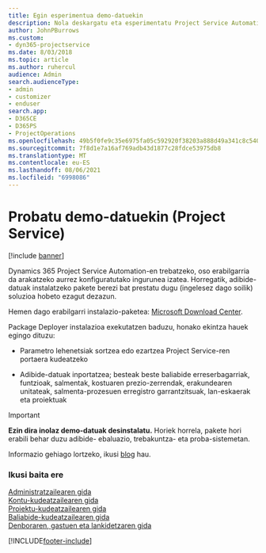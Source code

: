 ```yaml
---
title: Egin esperimentua demo-datuekin
description: Nola deskargatu eta esperimentatu Project Service Automation-erako demo-datuak erabilita.
author: JohnPBurrows
ms.custom:
- dyn365-projectservice
ms.date: 8/03/2018
ms.topic: article
ms.author: ruhercul
audience: Admin
search.audienceType:
- admin
- customizer
- enduser
search.app:
- D365CE
- D365PS
- ProjectOperations
ms.openlocfilehash: 49b5f0fe9c35e6975fa05c592920f38203a888d49a341c8c54005c4bdb3a0786
ms.sourcegitcommit: 7f8d1e7a16af769adb43d1877c28fdce53975db8
ms.translationtype: MT
ms.contentlocale: eu-ES
ms.lasthandoff: 08/06/2021
ms.locfileid: "6998086"
---
```

# <a name="experiment-with-demo-data-project-service"></a>Probatu demo-datuekin (Project Service)

[!include [banner](../includes/psa-now-project-operations.md)]

Dynamics 365 Project Service Automation-en trebatzeko, oso erabilgarria da arakatzeko aurrez konfiguratutako ingurunea izatea. Horregatik, adibide-datuak instalatzeko pakete berezi bat prestatu dugu (ingelesez dago soilik) soluzioa hobeto ezagut dezazun. 

Hemen dago erabilgarri instalazio-paketea: [Microsoft Download Center](https://go.microsoft.com/fwlink/?linkid=859966).  

Package Deployer instalazioa exekutatzen baduzu, honako ekintza hauek egingo dituzu: 
  
-   Parametro lehenetsiak sortzea edo ezartzea Project Service-ren portaera kudeatzeko  
  
-   Adibide-datuak inportatzea; besteak beste baliabide erreserbagarriak, funtzioak, salmentak, kostuaren prezio-zerrendak, erakundearen unitateak, salmenta-prozesuen erregistro garrantzitsuak, lan-eskaerak eta proiektuak    
  
> [!IMPORTANT]
> **Ezin dira inolaz demo-datuak desinstalatu.** Horiek horrela, pakete hori erabili behar duzu adibide- ebaluazio, trebakuntza- eta proba-sistemetan.

Informazio gehiago lortzeko, ikusi [blog](https://blogs.msdn.microsoft.com/crm/2017/10/24/microsoft-dynamics-365-for-field-service-and-project-service-automation-sample-data) hau.





  
### <a name="see-also"></a>Ikusi baita ere  
 [Administratzailearen gida](../psa/admin-guide.md)   
 [Kontu-kudeatzailearen gida](../psa/account-manager-guide.md)   
 [Proiektu-kudeatzailearen gida](../psa/project-manager-guide.md)   
 [Baliabide-kudeatzailearen gida](../psa/resource-manager-guide.md)   
 [Denboraren, gastuen eta lankidetzaren gida](../psa/time-expense-collaboration-guide.md)


[!INCLUDE[footer-include](../includes/footer-banner.md)]